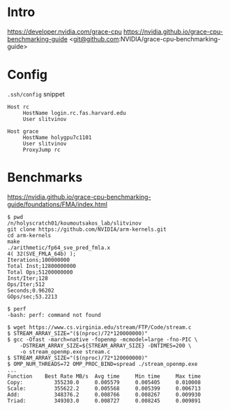 # Intro

<https://developer.nvidia.com/grace-cpu>
<https://nvidia.github.io/grace-cpu-benchmarking-guide>
<git@github.com:NVIDIA/grace-cpu-benchmarking-guide>

# Config

`.ssh/config` snippet

```
Host rc
     HostName login.rc.fas.harvard.edu
     User slitvinov

Host grace
     HostName holygpu7c1101
     User slitvinov
     ProxyJump rc
```

# Benchmarks

<https://nvidia.github.io/grace-cpu-benchmarking-guide/foundations/FMA/index.html>

```
$ pwd
/n/holyscratch01/koumoutsakos_lab/slitvinov
git clone https://github.com/NVIDIA/arm-kernels.git
cd arm-kernels
make
./arithmetic/fp64_sve_pred_fmla.x
4( 32(SVE_FMLA_64b) );
Iterations;100000000
Total Inst;12800000000
Total Ops;51200000000
Inst/Iter;128
Ops/Iter;512
Seconds;0.96202
GOps/sec;53.2213
```

```
$ perf
-bash: perf: command not found
```

```
$ wget https://www.cs.virginia.edu/stream/FTP/Code/stream.c
$ STREAM_ARRAY_SIZE="($(nproc)/72*120000000)"
$ gcc -Ofast -march=native -fopenmp -mcmodel=large -fno-PIC \
  	-DSTREAM_ARRAY_SIZE=${STREAM_ARRAY_SIZE} -DNTIMES=200 \
  	-o stream_openmp.exe stream.c
$ STREAM_ARRAY_SIZE="($(nproc)/72*120000000)"
$ OMP_NUM_THREADS=72 OMP_PROC_BIND=spread ./stream_openmp.exe
...
Function    Best Rate MB/s  Avg time     Min time     Max time
Copy:          355230.0     0.005579     0.005405     0.010008
Scale:         355622.2     0.005568     0.005399     0.006713
Add:           348376.2     0.008766     0.008267     0.009930
Triad:         349303.0     0.008727     0.008245     0.009891
```
